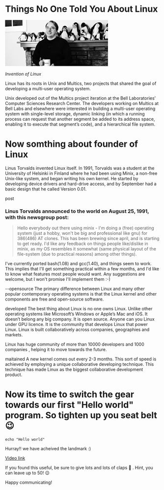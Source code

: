 # Things No One Told You About Linux 

![Image](/images/linus2.jpeg) 

*Invention of Linux*  

Linux has its roots in Unix and Multics, two projects that shared the goal of developing a multi-user operating system.

Unix developed out of the Multics project iteration at the Bell Laboratories’ Computer Sciences Research Center. The developers working on Multics at Bell Labs and elsewhere were interested in building a multi-user operating system with single-level storage, dynamic linking (in which a running process can request that another segment be added to its address space, enabling it to execute that segment’s code), and a hierarchical file system.

# Now somthing about founder of Linux  


Linus Torvalds invented Linux itself. In 1991, Torvalds was a student at the University of Helsinki in Finland where he had been using Minix, a non-free Unix-like system, and began writing his own kernel. He started by developing device drivers and hard-drive access, and by September had a basic design that he called Version 0.01.

post

### Linus Torvalds announced to the world on August 25, 1991, with this newsgroup post:

> Hello everybody out there using minix -
I'm doing a (free) operating system (just a hobby, won't be big and professional like gnu) for 386(486) AT clones. 
This has been brewing since april, and is starting to get ready. 
I'd like any feedback on things people like/dislike in minix, as my OS resembles it somewhat (same physical layout of the file-system (due to practical reasons) among other things).  

I've currently ported bash(1.08) and gcc(1.40), and things seem to work.  
This implies that I'll get something practical within a few months, and I'd like to know what features most people would want. Any suggestions are welcome, but I won't promise I'll implement them :-) 

--opensource
The primary difference between Linux and many other popular contemporary operating systems is that the Linux kernel and other components are free and open-source software.


developed
The best thing about Linux is no one owns Linux. Unlike other operating systems like Microsoft’s Windows or Apple’s Mac and iOS. It doesn’t belong any big company.
It is open source. Anyone can you Linux under GPU licence. It is the community that develops Linux that power Linux. Linux is built collaboratively across companies, geographies and markets.

Linux has huge community of more than 10000 developers and 1000 companies , helping it to move towards the future.

maitained
A new kernel comes out every 2-3 months. This sort of speed is achieved by employing a unique collaborative developing technique. This technique has made Linux as the biggest collaborative development product.

# Now its time to switch the gear towards our first "Hello world" program. So tighten up you seat belt 😉
```
echo "Hello world"
```

Hurray!! we have acheived the landmark :)



[Video link](https://www.youtube.com/watch?v=yVpbFMhOAwE&feature=youtu.be)

If you found this useful, be sure to give lots and lots of claps 👏 . 
Hint, you can leave up to 50! 😉

Happy communicating!

